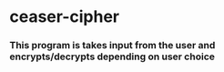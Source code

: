# ceaser-cipher
### This program is takes input from the user and encrypts/decrypts depending on user choice 
